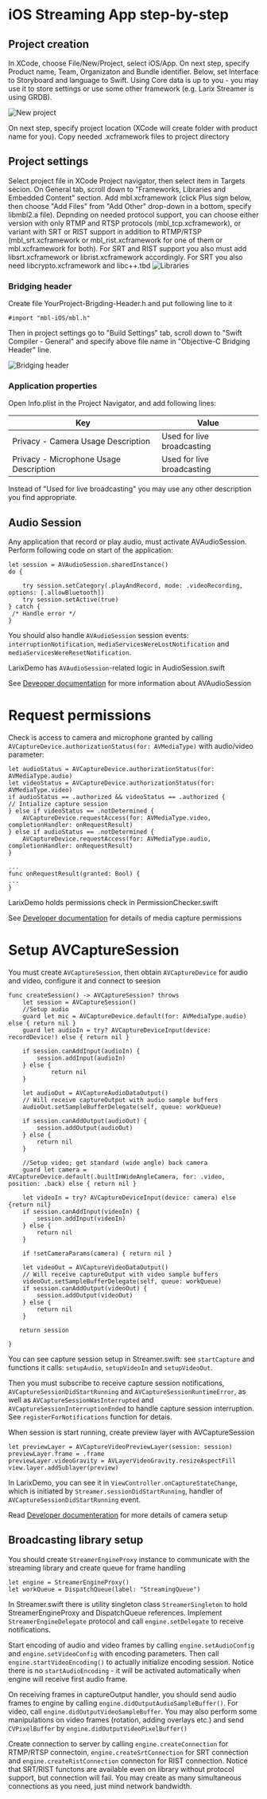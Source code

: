 # iOS Streaming App step-by-step

## Project creation
In XCode, choose File/New/Project, select iOS/App. On next step, specify Product name, Team, Organizaton and Bundle identifier. Below, set Interface to Storyboard and language to Swift. Using Core data is up to you - you may use it to store settings or use some other framework (e.g. Larix Streamer is using GRDB). 

![New project](screenshots/new_project.png)

On next step, specify project location (XCode will create folder with product name for you).
Copy needed .xcframework files to project directory

## Project settings
Select project file in XCode Project navigator, then select item in Targets secion. On General tab, scroll down to "Frameworks, Libraries and Embedded Content" section. Add mbl.xcframework (click Plus sign below, then choose "Add Files" from "Add Other" drop-down in a bottom, specify libmbl2.a file).
Depnding on needed protocol support, you can choose either version with only RTMP and RTSP protocols (mbl\_tcp.xcframework), or variant with SRT or RIST support in addition to RTMP/RTSP (mbl\_srt.xcframework or mbl\_rist.xcframework for one of them or mbl.xcframework for both).
For SRT and RIST support you also must add libsrt.xcframework or librist.xcframework accordingly. For SRT you also need libcrypto.xcframework and libc++.tbd 
![Libraries](screenshots/libraries.png)


### Bridging header
Create file YourProject-Brigding-Header.h and put following line to it

`#import "mbl-iOS/mbl.h"`


Then in project settings go to "Build Settings" tab, scroll down to "Swift Compiler - General" and specify above file name in "Objective-C Bridging Header" line. 

![Bridging header](screenshots/bridging_header.png)


### Application properties
Open Info.plist in the Project Navigator, and add following lines:

| Key                                    | Value                      |
|----------------------------------------|----------------------------|
| Privacy - Camera Usage Description     | Used for live broadcasting |
| Privacy - Microphone Usage Description | Used for live broadcasting |

Instead of "Used for live broadcasting" you may use any other description you find appropriate.


## Audio Session
Any application that record or play audio, must activate AVAudioSession.
Perform following code on start of the application:

```
let session = AVAudioSession.sharedInstance()
do {

    try session.setCategory(.playAndRecord, mode: .videoRecording, options: [.allowBluetooth])
    try session.setActive(true)
} catch {
 /* Handle error */
}
```

You should also handle `AVAudioSession` session events: `interruptionNotification`, `mediaServicesWereLostNotification` and `mediaServicesWereResetNotification`. 

LarixDemo has `AVAudioSession`-related logic in AudioSession.swift

See [Deveoper documentation](https://developer.apple.com/documentation/avfoundation/avaudiosession) for more information about AVAudioSession

# Request permissions

Check is access to camera and microphone granted by calling `AVCaptureDevice.authorizationStatus(for: AVMediaType)` with audio/video parameter: 

```
let audioStatus = AVCaptureDevice.authorizationStatus(for: AVMediaType.audio)
let videoStatus = AVCaptureDevice.authorizationStatus(for: AVMediaType.video)
if audioStatus == .authorized && videoStatus == .authorized {
// Intialize capture session
} else if videoStatus == .notDetermined {
    AVCaptureDevice.requestAccess(for: AVMediaType.video, completionHandler: onRequestResult)
} else if audioStatus == .notDetermined {
    AVCaptureDevice.requestAccess(for: AVMediaType.audio, completionHandler: onRequestResult)
}

...
func onRequestResult(granted: Bool) {
...
}

```

LarixDemo holds permissions check in PermissionChecker.swift

See [Developer documentation](https://developer.apple.com/documentation/avfoundation/cameras_and_media_capture/requesting_authorization_for_media_capture_on_ios) for details of media capture permissions


# Setup AVCaptureSession
 
You must create `AVCaptureSession`, then obtain `AVCaptureDevice` for audio and video, configure it and connect to seesion

```
func createSession() -> AVCaptureSession? throws
    let session = AVCaptureSession()
    //Setup audio
    guard let mic = AVCaptureDevice.default(for: AVMediaType.audio) else { return nil }
    guard let audioIn = try? AVCaptureDeviceInput(device: recordDevice!) else { return nil }
        
    if session.canAddInput(audioIn) {
        session.addInput(audioIn)
    } else {
			return nil
    }
        
    let audioOut = AVCaptureAudioDataOutput()
    // Will receive captureOutput with audio sample buffers
    audioOut.setSampleBufferDelegate(self, queue: workQueue)
       
    if session.canAddOutput(audioOut) {
        session.addOutput(audioOut)
    } else {
        return nil
    }
		
	//Setup video; get standard (wide angle) back camera
    guard let camera = AVCaptureDevice.default(.builtInWideAngleCamera, for: .video, position: .back) else { return nil }
        
    let videoIn = try? AVCaptureDeviceInput(device: camera) else {return nil}
    if session.canAddInput(videoIn) {
        session.addInput(videoIn)
    } else {
        return nil
    }

    if !setCameraParams(camera) { return nil }

    let videoOut = AVCaptureVideoDataOutput()
    // Will receive captureOutput with video sample buffers
    videoOut.setSampleBufferDelegate(self, queue: workQueue)
    if session.canAddOutput(videoOut) {
        session.addOutput(videoOut)
    } else {
        return nil
    }
        
   return session
     
}

```

You can see capture session setup in Streamer.swift: see `startCapture` and functions it calls: `setupAudio`, `setupVideoIn` and `setupVideoOut`.

Then you must subscribe to receive capture session notifications, `AVCaptureSessionDidStartRunning` and `AVCaptureSessionRuntimeError`, as well as `AVCaptureSessionWasInterrupted` and `AVCaptureSessionInterruptionEnded` to handle capture session interruption.
See `registerForNotifications` function for detais.

When session is start running, create preview layer with AVCaptureSession

```
let previewLayer = AVCaptureVideoPreviewLayer(session: session)
previewLayer.frame = .frame
previewLayer.videoGravity = AVLayerVideoGravity.resizeAspectFill
view.layer.addSublayer(preview)

```

In LarixDemo, you can see it in `ViewController.onCaptureStateChange`, which is initiated by `Streamer.sessionDidStartRunning`, handler of `AVCaptureSessionDidStartRunning` event. 


Read [Developer documenteration](https://developer.apple.com/documentation/avfoundation/cameras_and_media_capture/avcam_building_a_camera_app) for more details of camera setup


## Broadcasting library setup
You should create `StreamerEngineProxy` instance to communicate with the streaming library and create queue for frame handling

```
let engine = StreamerEngineProxy()
let workQueue = DispatchQueue(label: "StreamingQueue")

```

In Streamer.swift there is utility singleton class `StreamerSingleton` to hold StreamerEngineProxy and DispatchQueue references.
Implement `StreamerEngineDelegate` protocol and call `engine.setDelegate` to receive notifications.

Start encoding of audio and video frames by calling `engine.setAudioConfig` and `engine.setVideoConfig` with encoding parameters. Then call `engine.startVideoEncoding()` to actually initialize encoding session. Notice there is no `startAudioEncoding` - it will be activated automatically when engine will receive first audio frame.

On receiving frames in captureOutput handler, you should send audio frames to engine by calling `engine.didOutputAudioSampleBuffer()`. For video, call `engine.didOutputVideoSampleBuffer`. You may also perform some manipulations on video frames (rotation, adding overlays etc.) and send `CVPixelBuffer` by `engine.didOutputVideoPixelBuffer()`

Create connection to server by calling `engine.createConnection` for RTMP/RTSP connectoin, `engine.createSrtConnection` for SRT connection and `engine.createRistConnection` connecton for RIST connection. Notice that SRT/RIST functons are available even on library without protocol support, but connection will fail.
You may create as many simultaneous connections as you need, just mind network bandwidth.

